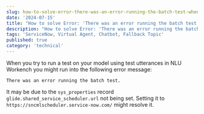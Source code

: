 ```yaml
---
slug: how-to-solve-error-there-was-an-error-running-the-batch-test-when-trying-to-test-a-model-in-nlu-workbench
date: '2024-07-15'
title: "How to solve Error: 'There was an error running the batch test.' when trying to test a model in NLU Workbench"
description: "How to solve Error: 'There was an error running the batch test.' when trying to test a model in NLU Workbench"
tags: 'ServiceNow, Virtual Agent, Chatbot, Fallback Topic'
published: true
category: 'technical'
---
```


When you try to run a test on your model using test utterances in NLU Workench you might run into the following error message:

```text
There was an error running the batch test.
```

It may be due to the `sys_properties` record `glide.shared_service_scheduler.url` not being set. Setting it to `https://sncmlscheduler.service-now.com/` might resolve it.
